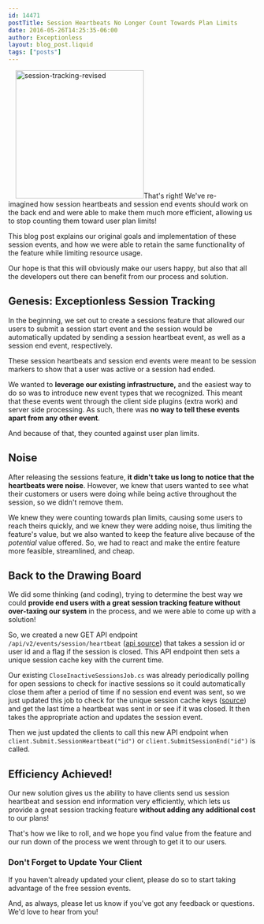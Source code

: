 ```yaml
---
id: 14471
postTitle: Session Heartbeats No Longer Count Towards Plan Limits
date: 2016-05-26T14:25:35-06:00
author: Exceptionless
layout: blog_post.liquid
tags: ["posts"]
---
```

<img loading="lazy" class="alignright size-full wp-image-14475" style="margin-left: 15px;" src="/assets/session-tracking-revised.png" alt="session-tracking-revised" width="260" height="260" data-id="14475" srcset="/assets/session-tracking-revised.png 260w, /assets/session-tracking-revised-150x150.png 150w" sizes="(max-width: 260px) 100vw, 260px" />That's right! We've re-imagined how session heartbeats and session end events should work on the back end and were able to make them much more efficient, allowing us to stop counting them toward user plan limits!

This blog post explains our original goals and implementation of these session events, and how we were able to retain the same functionality of the feature while limiting resource usage.

Our hope is that this will obviously make our users happy, but also that all the developers out there can benefit from our process and solution.<!--more-->

## Genesis: Exceptionless Session Tracking

In the beginning, we set out to create a sessions feature that allowed our users to submit a session start event and the session would be automatically updated by sending a session heartbeat event, as well as a session end event, respectively.

These session heartbeats and session end events were meant to be session markers to show that a user was active or a session had ended.

We wanted to **leverage our existing infrastructure,** and the easiest way to do so was to introduce new event types that we recognized. This meant that these events went through the client side plugins (extra work) and server side processing. As such, there was **no way to tell these events apart from any other event**.

And because of that, they counted against user plan limits.

## Noise

After releasing the sessions feature, **it didn't take us long to notice that the heartbeats were noise**. However, we knew that users wanted to see what their customers or users were doing while being active throughout the session, so we didn't remove them.

We knew they were counting towards plan limits, causing some users to reach theirs quickly, and we knew they were adding noise, thus limiting the feature's value, but we also wanted to keep the feature alive because of the _potential_ value offered. So, we had to react and make the entire feature more feasible, streamlined, and cheap.

## Back to the Drawing Board

We did some thinking (and coding), trying to determine the best way we could **provide end users with a great session tracking feature without over-taxing our system** in the process, and we were able to come up with a solution!

So, we created a new GET API endpoint `/api/v2/events/session/heartbeat` ([api source](https://api.exceptionless.io/docs/index#!/Event/Event_RecordHeartbeatAsync)) that takes a session id or user id and a flag if the session is closed. This API endpoint then sets a unique session cache key with the current time.

Our existing `CloseInactiveSessionsJob.cs` was already periodically polling for open sessions to check for inactive sessions so it could automatically close them after a period of time if no session end event was sent, so we just updated this job to check for the unique session cache keys ([source](https://github.com/exceptionless/Exceptionless/blob/master/Source/Core/Jobs/CloseInactiveSessionsJob.cs#L43)) and get the last time a heartbeat was sent in or see if it was closed. It then takes the appropriate action and updates the session event.

Then we just updated the clients to call this new API endpoint when `client.Submit.SessionHeartbeat("id")` or `client.SubmitSessionEnd("id")` is called.

## Efficiency Achieved!

Our new solution gives us the ability to have clients send us session heartbeat and session end information very efficiently, which lets us provide a great session tracking feature **without adding any additional cost** to our plans!

That's how we like to roll, and we hope you find value from the feature and our run down of the process we went through to get it to our users.

### Don't Forget to Update Your Client

If you haven't already updated your client, please do so to start taking advantage of the free session events.

And, as always, please let us know if you've got any feedback or questions. We'd love to hear from you!
